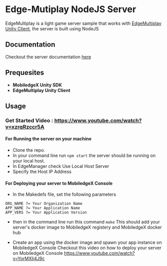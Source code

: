 # Edge-Mutiplay NodeJS Server
EdgeMultiplay is a light game server sample that works with [EdgeMultiplay Unity Client](https://github.com/mobiledgex/edge-multiplay-unity-client), the server is built using NodeJS

## Documentation

Checkout the server documentation [here](https://mobiledgex.github.io/edge-mutiplay-node-server/index.html)

## Prequesites

- **MobiledgeX Unity SDK**
- **EdgeMultiplay Unity Client**


## Usage

### Get Started Video :  https://www.youtube.com/watch?v=xzrqRzccr5A

#### For Running the server on your machine 

- Clone the repo.
- In your command line run ``` npm start ``` the server should be running on your local host.
- In EdgeManager check Use Local Host Server
- Specify the Host IP Address

#### For Deploying your server to MobiledgeX Console

- In the Makedefs file, set the following parameters

```
ORG_NAME ?= Your Organization Name
APP_NAME ?= Your Application Name
APP_VERS ?= Your Application Version

```

- then in the command line  run this command ``` make ```
This should add your server's docker image  to MobiledgeX registery and MobiledgeX docker hub

- Create an app using the docker image and spawn your app instance on MobiledgeX Console
  Checkout this video on how to deploy your server on MobiledgeX Console https://www.youtube.com/watch?v=YorMXIi4J9c


